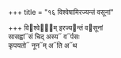 +++
title = "१६ विश्वेषामिरज्यन्तं वसूनां"

+++
वि᳓श्वेषा᳐म् इरज्य᳓न्तं व᳓सूनां  
सासह्वां᳓सं चिद् अस्य᳓ व᳓र्पसः  
कृपयतो᳓ नून᳓म् अ᳓ति अ᳓थ